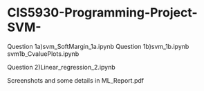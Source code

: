 # CIS5930-Programming-Project-SVM-



Question 1a)svm_SoftMargin_1a.ipynb
Question 1b)svm_1b.ipynb
           svm1b_CvaluePlots.ipynb
    
Question 2)Linear_regression_2.ipynb

Screenshots and some details in ML_Report.pdf
